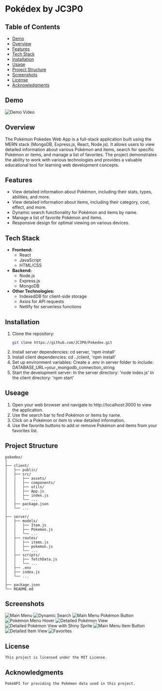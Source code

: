 # Pokédex by JC3P0

## Table of Contents
- [Demo](#demo)
- [Overview](#overview)
- [Features](#features)
- [Tech Stack](#tech-stack)
- [Installation](#installation)
- [Usage](#usage)
- [Project Structure](#project-structure)
- [Screenshots](#screenshots)
- [License](#license)
- [Acknowledgments](#Acknowledgments)

## Demo
![Demo Video](screenshots/demogif.gif)

## Overview
The Pokémon Pokedex Web App is a full-stack application built using the MERN stack (MongoDB, Express.js, React, Node.js). It allows users to view detailed information about various Pokémon and items, search for specific Pokémon or items, and manage a list of favorites. The project demonstrates the ability to work with various technologies and provides a valuable educational tool for learning web development concepts.

## Features
- View detailed information about Pokémon, including their stats, types, abilities, and more.
- View detailed information about items, including their category, cost, effect, and more.
- Dynamic search functionality for Pokémon and items by name.
- Manage a list of favorite Pokémon and items.
- Responsive design for optimal viewing on various devices.

## Tech Stack
- **Frontend:**
  - React
  - JavaScript
  - HTML/CSS
- **Backend:**
  - Node.js
  - Express.js
  - MongoDB
- **Other Technologies:**
  - IndexedDB for client-side storage
  - Axios for API requests
  - Netlify for serverless functions

## Installation
1. Clone the repository:
   ```bash
   git clone https://github.com/JC3P0/Pokedex.git
2. Install server dependencies:
    cd server,
    'npm install'
3. Install client dependencies:
    cd ../client,
    'npm install'
4. Set up environment variables:
    Create a .env in server folder to include: DATABASE_URL=your_mongodb_connection_string
5. Start the development server:
    In the server directory:
        'node index.js'
    In the client directory:
        'npm start'

## Useage
1. Open your web browser and navigate to http://localhost:3000 to view the application.
2. Use the search bar to find Pokémon or items by name.
3. Click on a Pokémon or item to view detailed information.
4. Use the favorite buttons to add or remove Pokémon and items from your favorites list.

## Project Structure
    pokedex/
    │
    ├── client/
    │   ├── public/
    │   ├── src/
    │   │   ├── assets/
    │   │   ├── components/
    │   │   ├── utils/
    │   │   ├── App.js
    │   │   ├── index.js
    │   │   └── ...
    │   ├── package.json
    │   └── ...
    │
    ├── server/
    │   ├── models/
    │   │   ├── Item.js
    │   │   ├── Pokemon.js
    │   │   └── ...
    │   ├── routes/
    │   │   ├── items.js
    │   │   ├── pokemon.js
    │   │   └── ...
    │   ├── scripts/
    │   │   ├── fetchData.js
    │   │   └── ...
    │   ├── .env
    │   ├── index.js
    │   └── ...
    │   
    ├── package.json
    └── README.md

## Screenshots
![Main Menu](screenshots/mainMenu.png)
![Dynamic Search](screenshots/dynamicSearch.png)
![Main Menu Pokémon Button](screenshots/mainMenuPokemonButton.png)
![Pokémon Menu Hover](screenshots/pokemonMenuHover.png)
![Detailed Pokémon View](screenshots/detailedPokemonView.png)
![Detailed Pokémon View with Shiny Sprite](screenshots/detailedPokemonViewShinySprite.png)
![Main Menu Item Button](screenshots/mainMenuItemButton.png)
![Detailed Item View](screenshots/detailedItemView.png)
![Favorites](screenshots/favorites.png)



## License
    This project is licensed under the MIT License.
    
## Acknowledgments
    PokéAPI for providing the Pokémon data used in this project.
